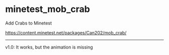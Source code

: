 # minetest_mob_crab
Add Crabs to Minetest


https://content.minetest.net/packages/Can202/mob_crab/


---

v1.0:
It works, but the animation is missing
